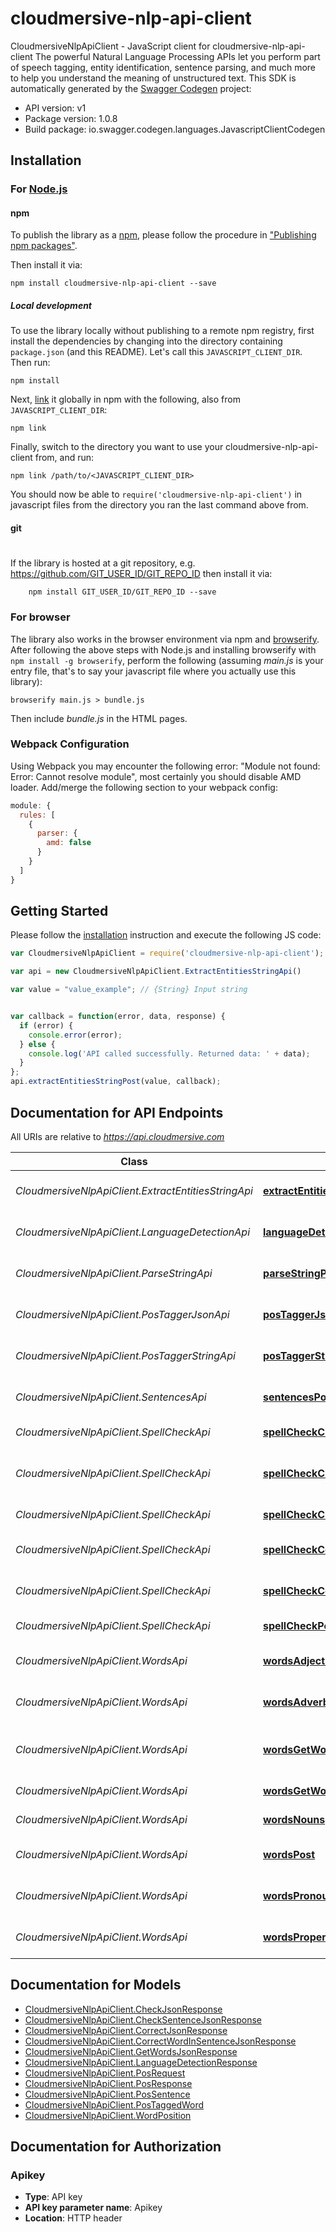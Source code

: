 # cloudmersive-nlp-api-client

CloudmersiveNlpApiClient - JavaScript client for cloudmersive-nlp-api-client
The powerful Natural Language Processing APIs let you perform part of speech tagging, entity identification, sentence parsing, and much more to help you understand the meaning of unstructured text.
This SDK is automatically generated by the [Swagger Codegen](https://github.com/swagger-api/swagger-codegen) project:

- API version: v1
- Package version: 1.0.8
- Build package: io.swagger.codegen.languages.JavascriptClientCodegen

## Installation

### For [Node.js](https://nodejs.org/)

#### npm

To publish the library as a [npm](https://www.npmjs.com/),
please follow the procedure in ["Publishing npm packages"](https://docs.npmjs.com/getting-started/publishing-npm-packages).

Then install it via:

```shell
npm install cloudmersive-nlp-api-client --save
```

##### Local development

To use the library locally without publishing to a remote npm registry, first install the dependencies by changing 
into the directory containing `package.json` (and this README). Let's call this `JAVASCRIPT_CLIENT_DIR`. Then run:

```shell
npm install
```

Next, [link](https://docs.npmjs.com/cli/link) it globally in npm with the following, also from `JAVASCRIPT_CLIENT_DIR`:

```shell
npm link
```

Finally, switch to the directory you want to use your cloudmersive-nlp-api-client from, and run:

```shell
npm link /path/to/<JAVASCRIPT_CLIENT_DIR>
```

You should now be able to `require('cloudmersive-nlp-api-client')` in javascript files from the directory you ran the last 
command above from.

#### git
#
If the library is hosted at a git repository, e.g.
https://github.com/GIT_USER_ID/GIT_REPO_ID
then install it via:

```shell
    npm install GIT_USER_ID/GIT_REPO_ID --save
```

### For browser

The library also works in the browser environment via npm and [browserify](http://browserify.org/). After following
the above steps with Node.js and installing browserify with `npm install -g browserify`,
perform the following (assuming *main.js* is your entry file, that's to say your javascript file where you actually 
use this library):

```shell
browserify main.js > bundle.js
```

Then include *bundle.js* in the HTML pages.

### Webpack Configuration

Using Webpack you may encounter the following error: "Module not found: Error:
Cannot resolve module", most certainly you should disable AMD loader. Add/merge
the following section to your webpack config:

```javascript
module: {
  rules: [
    {
      parser: {
        amd: false
      }
    }
  ]
}
```

## Getting Started

Please follow the [installation](#installation) instruction and execute the following JS code:

```javascript
var CloudmersiveNlpApiClient = require('cloudmersive-nlp-api-client');

var api = new CloudmersiveNlpApiClient.ExtractEntitiesStringApi()

var value = "value_example"; // {String} Input string


var callback = function(error, data, response) {
  if (error) {
    console.error(error);
  } else {
    console.log('API called successfully. Returned data: ' + data);
  }
};
api.extractEntitiesStringPost(value, callback);

```

## Documentation for API Endpoints

All URIs are relative to *https://api.cloudmersive.com*

Class | Method | HTTP request | Description
------------ | ------------- | ------------- | -------------
*CloudmersiveNlpApiClient.ExtractEntitiesStringApi* | [**extractEntitiesStringPost**](docs/ExtractEntitiesStringApi.md#extractEntitiesStringPost) | **POST** /nlp/ExtractEntitiesString | Extract entities from string
*CloudmersiveNlpApiClient.LanguageDetectionApi* | [**languageDetectionPost**](docs/LanguageDetectionApi.md#languageDetectionPost) | **POST** /nlp/language/detect | Detect language of text
*CloudmersiveNlpApiClient.ParseStringApi* | [**parseStringPost**](docs/ParseStringApi.md#parseStringPost) | **POST** /nlp/ParseString | Parse string to syntax tree
*CloudmersiveNlpApiClient.PosTaggerJsonApi* | [**posTaggerJsonPost**](docs/PosTaggerJsonApi.md#posTaggerJsonPost) | **POST** /nlp/PosTaggerJson | Part-of-speech tag a string
*CloudmersiveNlpApiClient.PosTaggerStringApi* | [**posTaggerStringPost**](docs/PosTaggerStringApi.md#posTaggerStringPost) | **POST** /nlp/PosTaggerString | Part-of-speech tag a string
*CloudmersiveNlpApiClient.SentencesApi* | [**sentencesPost**](docs/SentencesApi.md#sentencesPost) | **POST** /nlp/get/sentences/string | Extract sentences from string
*CloudmersiveNlpApiClient.SpellCheckApi* | [**spellCheckCheckJson**](docs/SpellCheckApi.md#spellCheckCheckJson) | **POST** /nlp/spellcheck/check/word/json | Spell check word
*CloudmersiveNlpApiClient.SpellCheckApi* | [**spellCheckCheckSentenceJson**](docs/SpellCheckApi.md#spellCheckCheckSentenceJson) | **POST** /nlp/spellcheck/check/sentence/json | Check if sentence is spelled correctly
*CloudmersiveNlpApiClient.SpellCheckApi* | [**spellCheckCheckSentenceString**](docs/SpellCheckApi.md#spellCheckCheckSentenceString) | **POST** /nlp/spellcheck/check/sentence/string | Spell check a sentence
*CloudmersiveNlpApiClient.SpellCheckApi* | [**spellCheckCorrect**](docs/SpellCheckApi.md#spellCheckCorrect) | **POST** /nlp/spellcheck/correct/word/string | Find spelling corrections
*CloudmersiveNlpApiClient.SpellCheckApi* | [**spellCheckCorrectJson**](docs/SpellCheckApi.md#spellCheckCorrectJson) | **POST** /nlp/spellcheck/correct/word/json | Find spelling corrections
*CloudmersiveNlpApiClient.SpellCheckApi* | [**spellCheckPost**](docs/SpellCheckApi.md#spellCheckPost) | **POST** /nlp/spellcheck/check/word/string | Spell check a word
*CloudmersiveNlpApiClient.WordsApi* | [**wordsAdjectives**](docs/WordsApi.md#wordsAdjectives) | **POST** /nlp/get/words/adjectives/string | Get adjectives in string
*CloudmersiveNlpApiClient.WordsApi* | [**wordsAdverbs**](docs/WordsApi.md#wordsAdverbs) | **POST** /nlp/get/words/adverbs/string | Get adverbs in input string
*CloudmersiveNlpApiClient.WordsApi* | [**wordsGetWordsJson**](docs/WordsApi.md#wordsGetWordsJson) | **POST** /nlp/get/words/json | Get words in input string (JSON)
*CloudmersiveNlpApiClient.WordsApi* | [**wordsGetWordsString**](docs/WordsApi.md#wordsGetWordsString) | **POST** /nlp/get/words/string | Get words from string
*CloudmersiveNlpApiClient.WordsApi* | [**wordsNouns**](docs/WordsApi.md#wordsNouns) | **POST** /nlp/get/words/nouns/string | Get nouns in string
*CloudmersiveNlpApiClient.WordsApi* | [**wordsPost**](docs/WordsApi.md#wordsPost) | **POST** /nlp/get/words/verbs/string | Get the verbs in a string
*CloudmersiveNlpApiClient.WordsApi* | [**wordsPronouns**](docs/WordsApi.md#wordsPronouns) | **POST** /nlp/get/words/pronouns/string | Returns all pronounts in string
*CloudmersiveNlpApiClient.WordsApi* | [**wordsProperNouns**](docs/WordsApi.md#wordsProperNouns) | **POST** /nlp/get/words/properNouns/string | Get proper nouns in a string


## Documentation for Models

 - [CloudmersiveNlpApiClient.CheckJsonResponse](docs/CheckJsonResponse.md)
 - [CloudmersiveNlpApiClient.CheckSentenceJsonResponse](docs/CheckSentenceJsonResponse.md)
 - [CloudmersiveNlpApiClient.CorrectJsonResponse](docs/CorrectJsonResponse.md)
 - [CloudmersiveNlpApiClient.CorrectWordInSentenceJsonResponse](docs/CorrectWordInSentenceJsonResponse.md)
 - [CloudmersiveNlpApiClient.GetWordsJsonResponse](docs/GetWordsJsonResponse.md)
 - [CloudmersiveNlpApiClient.LanguageDetectionResponse](docs/LanguageDetectionResponse.md)
 - [CloudmersiveNlpApiClient.PosRequest](docs/PosRequest.md)
 - [CloudmersiveNlpApiClient.PosResponse](docs/PosResponse.md)
 - [CloudmersiveNlpApiClient.PosSentence](docs/PosSentence.md)
 - [CloudmersiveNlpApiClient.PosTaggedWord](docs/PosTaggedWord.md)
 - [CloudmersiveNlpApiClient.WordPosition](docs/WordPosition.md)


## Documentation for Authorization


### Apikey

- **Type**: API key
- **API key parameter name**: Apikey
- **Location**: HTTP header

